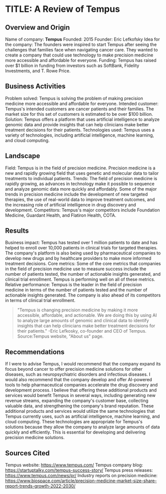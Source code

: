 # TITLE: A Review of Tempus

## Overview and Origin

Name of company: **Tempus**
Founded: 2015
Founder: Eric Lefkofsky
Idea for the company: The founders were inspired to start Tempus after seeing the challenges that families face when navigating cancer care. They wanted to create a company that could use technology to make precision medicine more accessible and affordable for everyone.
Funding: Tempus has raised over $1 billion in funding from investors such as SoftBank, Fidelity Investments, and T. Rowe Price.

## Business Activities
Problem solved: Tempus is solving the problem of making precision medicine more accessible and affordable for everyone.
Intended customer: Tempus's intended customers are cancer patients and their families. The market size for this set of customers is estimated to be over $100 billion.
Solution: Tempus offers a platform that uses artificial intelligence to analyze genomic data and provide insights that can help clinicians make better treatment decisions for their patients.
Technologies used: Tempus uses a variety of technologies, including artificial intelligence, machine learning, and cloud computing.

## Landscape
Field: Tempus is in the field of precision medicine. Precision medicine is a new and rapidly growing field that uses genetic and molecular data to tailor treatments to individual patients.
Trends: The field of precision medicine is rapidly growing, as advances in technology make it possible to sequence and analyze genomic data more quickly and affordably. Some of the major trends in precision medicine include the development of new targeted therapies, the use of real-world data to improve treatment outcomes, and the increasing role of artificial intelligence in drug discovery and development.
Competitors: Tempus's major competitors include Foundation Medicine, Guardant Health, and Flatiron Health, COTA. 

## Results
Business impact: Tempus has tested over 1 million patients to date and has helped to enroll over 10,000 patients in clinical trials for targeted therapies. The company's platform is also being used by pharmaceutical companies to develop new drugs and by healthcare providers to make more informed treatment decisions.
Core metrics: Some of the core metrics that companies in the field of precision medicine use to measure success include the number of patients tested, the number of actionable insights generated, and clinical trial enrollment. Tempus is performing well on all of these metrics.
Relative performance: Tempus is the leader in the field of precision medicine in terms of the number of patients tested and the number of actionable insights generated. The company is also ahead of its competitors in terms of clinical trial enrollment.
> "Tempus is changing precision medicine by making it more accessible, affordable, and actionable. We are doing this by using AI to analyze large amounts of genomic and clinical data to identify insights that can help clinicians make better treatment decisions for their patients." -Eric Lefkosky, co-founder and CEO of Tempus. Source:Tempus website, "About us" page. 

## Recommendations
If I were to advise Tempus, I would recommend that the company expand its focus beyond cancer to offer precision medicine solutions for other diseases, such as neuropsychiatric disorders and infectious diseases. I would also recommend that the company develop and offer AI-powered tools to help pharmaceutical companies accelerate the drug discovery and development process.
I believe that offering these additional products and services would benefit Tempus in several ways, including generating new revenue streams, expanding the company's customer base, collecting valuable data, and strengthening the company's brand reputation.
These additional products and services would utilize the same technologies that Tempus currently uses, such as artificial intelligence, machine learning, and cloud computing. These technologies are appropriate for Tempus's solutions because they allow the company to analyze large amounts of data quickly and efficiently. This is essential for developing and delivering precision medicine solutions.

## Sources Cited
Tempus website: https://www.tempus.com/ 
Tempus company blog: https://startuptalky.com/tempus-success-story/
Tempus press releases: https://www.tempus.com/news/pr/
Industry reports on precision medicine: https://www.biospace.com/article/precision-medicine-market-size-share-report-trends-growth-2022-2030/




